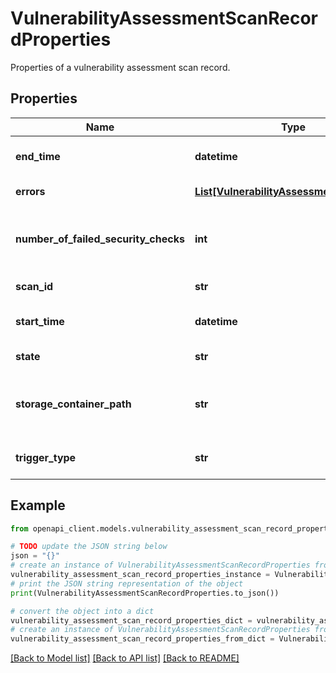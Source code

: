 # VulnerabilityAssessmentScanRecordProperties

Properties of a vulnerability assessment scan record.

## Properties

Name | Type | Description | Notes
------------ | ------------- | ------------- | -------------
**end_time** | **datetime** | The scan end time (UTC). | [optional] [readonly] 
**errors** | [**List[VulnerabilityAssessmentScanError]**](VulnerabilityAssessmentScanError.md) | The scan errors. | [optional] [readonly] 
**number_of_failed_security_checks** | **int** | The number of failed security checks. | [optional] [readonly] 
**scan_id** | **str** | The scan ID. | [optional] [readonly] 
**start_time** | **datetime** | The scan start time (UTC). | [optional] [readonly] 
**state** | **str** | The scan status. | [optional] [readonly] 
**storage_container_path** | **str** | The scan results storage container path. | [optional] [readonly] 
**trigger_type** | **str** | The scan trigger type. | [optional] [readonly] 

## Example

```python
from openapi_client.models.vulnerability_assessment_scan_record_properties import VulnerabilityAssessmentScanRecordProperties

# TODO update the JSON string below
json = "{}"
# create an instance of VulnerabilityAssessmentScanRecordProperties from a JSON string
vulnerability_assessment_scan_record_properties_instance = VulnerabilityAssessmentScanRecordProperties.from_json(json)
# print the JSON string representation of the object
print(VulnerabilityAssessmentScanRecordProperties.to_json())

# convert the object into a dict
vulnerability_assessment_scan_record_properties_dict = vulnerability_assessment_scan_record_properties_instance.to_dict()
# create an instance of VulnerabilityAssessmentScanRecordProperties from a dict
vulnerability_assessment_scan_record_properties_from_dict = VulnerabilityAssessmentScanRecordProperties.from_dict(vulnerability_assessment_scan_record_properties_dict)
```
[[Back to Model list]](../README.md#documentation-for-models) [[Back to API list]](../README.md#documentation-for-api-endpoints) [[Back to README]](../README.md)


